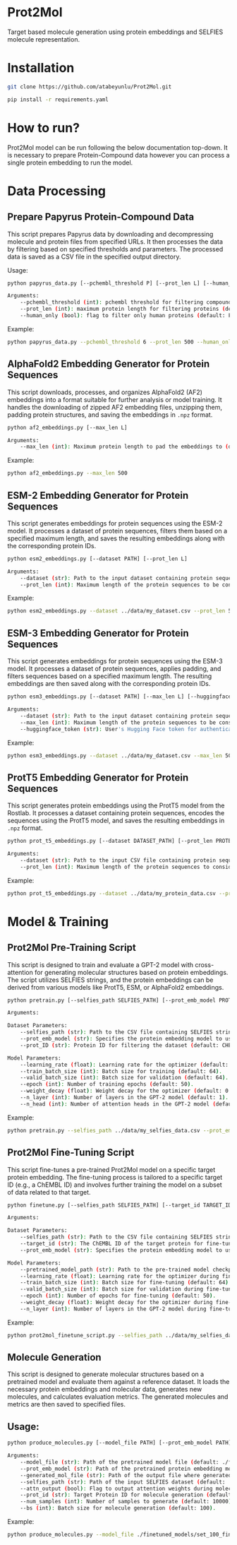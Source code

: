 # Prot2Mol
Target based molecule generation using protein embeddings and SELFIES molecule representation.



# Installation

```bash
git clone https://github.com/atabeyunlu/Prot2Mol.git

pip install -r requirements.yaml
```

# How to run?

Prot2Mol model can be run following the below documentation top-down. It is necessary to prepare Protein-Compound data however you can process a single protein embedding to run the model. 

# Data Processing

## Prepare Papyrus Protein-Compound Data

This script prepares Papyrus data by downloading and decompressing molecule and protein files from specified URLs.
It then processes the data by filtering based on specified thresholds and parameters.
The processed data is saved as a CSV file in the specified output directory.

Usage:
```bash
python papyrus_data.py [--pchembl_threshold P] [--prot_len L] [--human_only H]
```
```bash
Arguments:
    --pchembl_threshold (int): pchembl threshold for filtering compounds (default: None)
    --prot_len (int): maximum protein length for filtering proteins (default: None)
    --human_only (bool): flag to filter only human proteins (default: False)
```
Example:
```bash
python papyrus_data.py --pchembl_threshold 6 --prot_len 500 --human_only True
```
## AlphaFold2 Embedding Generator for Protein Sequences

This script downloads, processes, and organizes AlphaFold2 (AF2) embeddings into a format suitable for further analysis or model training. It handles the downloading of zipped AF2 embedding files, unzipping them, padding protein structures, and saving the embeddings in `.npz` format.


```bash
python af2_embeddings.py [--max_len L]
```
```bash
Arguments:
    --max_len (int): Maximum protein length to pad the embeddings to (default: 500).
```
Example:

```bash
python af2_embeddings.py --max_len 500
```

## ESM-2 Embedding Generator for Protein Sequences

This script generates embeddings for protein sequences using the ESM-2 model. It processes a dataset of protein sequences, filters them based on a specified maximum length, and saves the resulting embeddings along with the corresponding protein IDs.


```bash
python esm2_embeddings.py [--dataset PATH] [--prot_len L]
```
```bash
Arguments:
    --dataset (str): Path to the input dataset containing protein sequences (default: ../data/papyrus/prot_comp_set_pchembl_None_protlen_500_human_False.csv).
    --prot_len (int): Maximum length of the protein sequences to be considered for embedding (default: 500).
```
Example:

```bash
python esm2_embeddings.py --dataset ../data/my_dataset.csv --prot_len 500
```


## ESM-3 Embedding Generator for Protein Sequences

This script generates embeddings for protein sequences using the ESM-3 model. It processes a dataset of protein sequences, applies padding, and filters sequences based on a specified maximum length. The resulting embeddings are then saved along with the corresponding protein IDs.


```bash
python esm3_embeddings.py [--dataset PATH] [--max_len L] [--huggingface_token TOKEN]
```
```bash
Arguments:
    --dataset (str): Path to the input dataset containing protein sequences (default: ../data/papyrus/prot_comp_set_pchembl_6_protlen_500.csv).
    --max_len (int): Maximum length of the protein sequences to be considered for embedding (default: 500).
    --huggingface_token (str): User's Hugging Face token for authentication (required).
```
Example:

```bash
python esm3_embeddings.py --dataset ../data/my_dataset.csv --max_len 500 --huggingface_token my_hf_token
```


## ProtT5 Embedding Generator for Protein Sequences

This script generates protein embeddings using the ProtT5 model from the Rostlab. It processes a dataset containing protein sequences, encodes the sequences using the ProtT5 model, and saves the resulting embeddings in `.npz` format.



```bash
python prot_t5_embeddings.py [--dataset DATASET_PATH] [--prot_len PROTEIN_LENGTH]
```
```bash
Arguments:
    --dataset (str): Path to the input CSV file containing protein sequences (default: ../data/papyrus/prot_comp_set_pchembl_8_protlen_150_human_False.csv).
    --prot_len (int): Maximum length of the protein sequences to consider (default: 500).
```
Example:

```bash
python prot_t5_embeddings.py --dataset ../data/my_protein_data.csv --prot_len 200
```

# Model & Training

## Prot2Mol Pre-Training Script

This script is designed to train and evaluate a GPT-2 model with cross-attention for generating molecular structures based on protein embeddings. The script utilizes SELFIES strings, and the protein embeddings can be derived from various models like ProtT5, ESM, or AlphaFold2 embeddings.


```bash
python pretrain.py [--selfies_path SELFIES_PATH] [--prot_emb_model PROT_EMB_MODEL] [--prot_ID PROT_ID] [--learning_rate LEARNING_RATE] [--train_batch_size TRAIN_BATCH_SIZE] [--valid_batch_size VALID_BATCH_SIZE] [--epoch EPOCH] [--weight_decay WEIGHT_DECAY] [--n_layer N_LAYER] [--n_head N_HEAD]
```
```bash
Arguments:

Dataset Parameters:
    --selfies_path (str): Path to the CSV file containing SELFIES strings and other related data (default: ../data/papyrus/prot_comp_set_pchembl_8_protlen_150_human_False.csv).
    --prot_emb_model (str): Specifies the protein embedding model to use (choices: prot_t5, esm2, esm3, af2_single, af2_struct, af2_combined; default: prot_t5).
    --prot_ID (str): Protein ID for filtering the dataset (default: CHEMBL4282).

Model Parameters:
    --learning_rate (float): Learning rate for the optimizer (default: 1.0e-5).
    --train_batch_size (int): Batch size for training (default: 64).
    --valid_batch_size (int): Batch size for validation (default: 64).
    --epoch (int): Number of training epochs (default: 50).
    --weight_decay (float): Weight decay for the optimizer (default: 0.0005).
    --n_layer (int): Number of layers in the GPT-2 model (default: 1).
    --n_head (int): Number of attention heads in the GPT-2 model (default: 4).
```
Example:

```bash 
python pretrain.py --selfies_path ../data/my_selfies_data.csv --prot_emb_model esm3 --prot_ID CHEMBL4296327 --learning_rate 2e-5 --train_batch_size 32 --epoch 30 --n_layer 4 --n_head 8
```

## Prot2Mol Fine-Tuning Script

This script fine-tunes a pre-trained Prot2Mol model on a specific target protein embedding. The fine-tuning process is tailored to a specific target ID (e.g., a ChEMBL ID) and involves further training the model on a subset of data related to that target.


```bash
python finetune.py [--selfies_path SELFIES_PATH] [--target_id TARGET_ID] [--prot_emb_model PROT_EMB_MODEL] [--pretrained_model_path PRETRAINED_MODEL_PATH] [--learning_rate LEARNING_RATE] [--train_batch_size TRAIN_BATCH_SIZE] [--valid_batch_size VALID_BATCH_SIZE] [--epoch EPOCH] [--weight_decay WEIGHT_DECAY] [--n_layer N_LAYER]
```
```bash
Arguments:

Dataset Parameters:
    --selfies_path (str): Path to the CSV file containing SELFIES strings and other related data (default: ../data/fasta_to_selfies_500.csv).
    --target_id (str): The ChEMBL ID of the target protein for fine-tuning (default: CHEMBL4282).
    --prot_emb_model (str): Specifies the protein embedding model to use (choices: prot_t5, esm2, esm3, af2_single, af2_struct, af2_combined; default: prot_t5).

Model Parameters:
    --pretrained_model_path (str): Path to the pre-trained model checkpoint to be fine-tuned (default: ./saved_models/set_100_saved_model/checkpoint-31628).
    --learning_rate (float): Learning rate for the optimizer during fine-tuning (default: 1.0e-5).
    --train_batch_size (int): Batch size for fine-tuning (default: 64).
    --valid_batch_size (int): Batch size for validation during fine-tuning (default: 64).
    --epoch (int): Number of epochs for fine-tuning (default: 50).
    --weight_decay (float): Weight decay for the optimizer during fine-tuning (default: 0.0005).
    --n_layer (int): Number of layers in the GPT-2 model during fine-tuning (default: 4).
```
Example:

```bash
python prot2mol_finetune_script.py --selfies_path ../data/my_selfies_data.csv --target_id CHEMBL12345 --prot_emb_model esm3 --pretrained_model_path ./saved_models/my_pretrained_model --learning_rate 2e-5 --train_batch_size 32 --epoch 30 --n_layer 6
```

## Molecule Generation 

This script is designed to generate molecular structures based on a pretrained model and evaluate them against a reference dataset. It loads the necessary protein embeddings and molecular data, generates new molecules, and calculates evaluation metrics. The generated molecules and metrics are then saved to specified files.

## Usage:
```bash
python produce_molecules.py [--model_file PATH] [--prot_emb_model PATH] [--generated_mol_file PATH] [--selfies_path PATH] [--attn_output BOOL] [--prot_id ID] [--num_samples N] [--bs N]
```
```bash
Arguments:
    --model_file (str): Path of the pretrained model file (default: ./finetuned_models/set_100_finetuned_model/checkpoint-3100).
    --prot_emb_model (str): Path of the pretrained protein embedding model (default: ./data/prot_embed/prot_t5/prot_comp_set_pchembl_None_protlen_None/embeddings).
    --generated_mol_file (str): Path of the output file where generated molecules will be saved (default: ./saved_mols/_kt_finetune_mols.csv).
    --selfies_path (str): Path of the input SELFIES dataset (default: ./data/papyrus/prot_comp_set_pchembl_None_protlen_500_human_False).
    --attn_output (bool): Flag to output attention weights during molecule generation (default: False).
    --prot_id (str): Target Protein ID for molecule generation (default: CHEMBL4282).
    --num_samples (int): Number of samples to generate (default: 10000).
    --bs (int): Batch size for molecule generation (default: 100).
```
Example:
```bash
python produce_molecules.py --model_file ./finetuned_models/set_100_finetuned_model/checkpoint-3100  --prot_emb_model ./data/prot_embed/prot_t5/prot_comp_set_pchembl_None_protlen_None/embeddings --generated_mol_file ./saved_mols/generated_molecules.csv  --selfies_path ./data/papyrus/prot_comp_set_pchembl_None_protlen_500_human_False --attn_output False  --prot_id CHEMBL4282  --num_samples 10000  --bs 100
```

